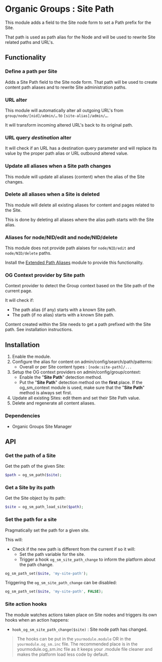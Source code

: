 # Organic Groups : Site Path
This module adds a field to the Site node form to set a Path prefix for the
Site.

That path is used as path alias for the Node and will be used to rewrite Site
related paths and URL's.



## Functionality
### Define a path per Site
Adds a Site Path field to the Site node form. That path will be used to create
content path aliases and to rewrite Site administration paths.


### URL alter
This module will automatically alter all outgoing URL's from
`group/node/[nid]/admin/…` to `[site-alias]/admin/…`.

It will transform incoming altered URL's back to its original path.


### URL query *destination* alter
It will check if an URL has a destination query parameter and will replace its
value by the proper path alias or URL outbound altered value.


### Update all aliases when a Site path changes
This module will update all aliases (content) when the
alias of the Site changes.


### Delete all aliases when a Site is deleted
This module will delete all existing aliases for content and pages related to
the Site.

This is done by deleting all aliases where the alias path starts with the Site
alias.


### Aliases for node/NID/edit and node/NID/delete
This module does not provide path alaises for `node/NID/edit` and
`node/NID/delete` paths.

Install the [Extended Path Aliases][link-path_alias_xt] module to provide this
functionality.


### OG Context provider by Site path
Context provider to detect the Group context based on the Site path of the
current page.

It will check if:
- The path alias (if any) starts with a known Site path.
- The path (if no alias) starts with a known Site path.

Content created within the Site needs to get a path prefixed with the Site path.
See installation instructions.


## Installation
1. Enable the module.
2. Configure the alias for content on admin/config/search/path/patterns:
   - Overall or per Site content types : `[node:site-path]/...`
3. Setup the OG context providers on admin/config/group/context:
   - Enable the "**Site Path**" detection method.
   - Put the "**Site Path**" detection method on the **first** place.
   If the og_sm_context module is used, make sure that the "**Site Path**"
   method is always set first.
4. Update all existing Sites: edit them and set their Site Path value.
5. Delete and regenerate all content aliases.


### Dependencies
* Organic Groups Site Manager



## API
### Get the path of a Site
Get the path of the given Site:
```php
$path = og_sm_path($site);
```


### Get a Site by its path
Get the Site object by its path:
```php
$site = og_sm_path_load_site($path);
```


### Set the path for a site
Pragmatically set the path for a given site.

This will:
- Check if the new path is different from the current if so it will:
  - Set the path variable for the site.
  - Trigger a hook `og_sm_site_path_change` to inform the platform about the
    path change.
```php
og_sm_path_set($site, 'my-site-path');
```

Triggering the `og_sm_site_path_change` can be disabled:
```php
og_sm_path_set($site, 'my-site-path', FALSE);
```


### Site action hooks
The module watches actions taken place on Site nodes and triggers its own hooks
when an action happens:

* `hook_og_sm_site_path_change($site)` : Site node path has changed.

> The hooks can be put in the `yourmodule.module` OR in the
> `yourmodule.og_sm.inc` file.
> The recommended place is in the yourmodule.og_sm.inc file as it keeps your
> .module file cleaner and makes the platform load less code by default.



[link-path_alias_xt]: https://www.drupal.org/project/path_alias_xt
